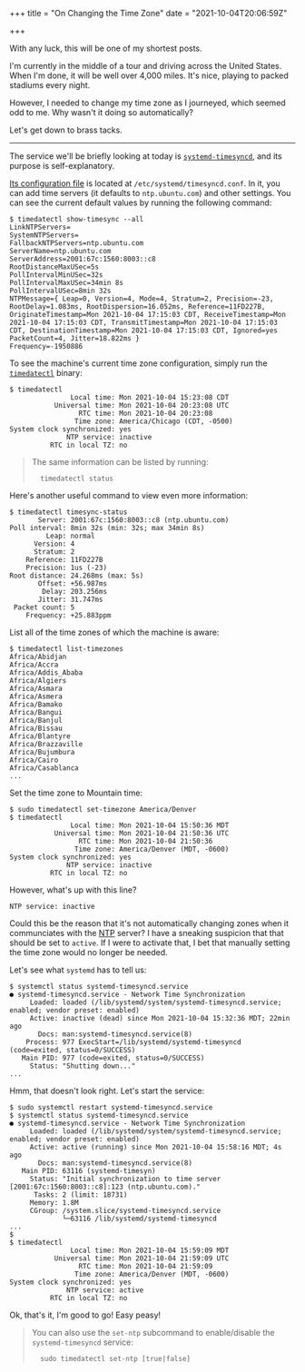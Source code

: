 +++
title = "On Changing the Time Zone"
date = "2021-10-04T20:06:59Z"

+++

With any luck, this will be one of my shortest posts.

I'm currently in the middle of a tour and driving across the United States.  When I'm done, it will be well over 4,000 miles.  It's nice, playing to packed stadiums every night.

However, I needed to change my time zone as I journeyed, which seemed odd to me.  Why wasn't it doing so automatically?

Let's get down to brass tacks.

---

The service we'll be briefly looking at today is [`systemd-timesyncd`], and its purpose is self-explanatory.

[Its configuration file] is located at `/etc/systemd/timesyncd.conf`.  In it, you can add time servers (it defaults to `ntp.ubuntu.com`) and other settings.  You can see the current default values by running the following command:

```
$ timedatectl show-timesync --all
LinkNTPServers=
SystemNTPServers=
FallbackNTPServers=ntp.ubuntu.com
ServerName=ntp.ubuntu.com
ServerAddress=2001:67c:1560:8003::c8
RootDistanceMaxUSec=5s
PollIntervalMinUSec=32s
PollIntervalMaxUSec=34min 8s
PollIntervalUSec=8min 32s
NTPMessage={ Leap=0, Version=4, Mode=4, Stratum=2, Precision=-23, RootDelay=1.083ms, RootDispersion=16.052ms, Reference=11FD227B, OriginateTimestamp=Mon 2021-10-04 17:15:03 CDT, ReceiveTimestamp=Mon 2021-10-04 17:15:03 CDT, TransmitTimestamp=Mon 2021-10-04 17:15:03 CDT, DestinationTimestamp=Mon 2021-10-04 17:15:03 CDT, Ignored=yes PacketCount=4, Jitter=18.822ms }
Frequency=-1950886
```

To see the machine's current time zone configuration, simply run the [`timedatectl`] binary:

```
$ timedatectl
               Local time: Mon 2021-10-04 15:23:08 CDT
           Universal time: Mon 2021-10-04 20:23:08 UTC
                 RTC time: Mon 2021-10-04 20:23:08
                Time zone: America/Chicago (CDT, -0500)
System clock synchronized: yes
              NTP service: inactive
          RTC in local TZ: no
```

> The same information can be listed by running:
>
>       timedatectl status

Here's another useful command to view even more information:

```
$ timedatectl timesync-status
       Server: 2001:67c:1560:8003::c8 (ntp.ubuntu.com)
Poll interval: 8min 32s (min: 32s; max 34min 8s)
         Leap: normal
      Version: 4
      Stratum: 2
    Reference: 11FD227B
    Precision: 1us (-23)
Root distance: 24.268ms (max: 5s)
       Offset: +56.987ms
        Delay: 203.256ms
       Jitter: 31.747ms
 Packet count: 5
    Frequency: +25.883ppm
```

List all of the time zones of which the machine is aware:

```
$ timedatectl list-timezones
Africa/Abidjan
Africa/Accra
Africa/Addis_Ababa
Africa/Algiers
Africa/Asmara
Africa/Asmera
Africa/Bamako
Africa/Bangui
Africa/Banjul
Africa/Bissau
Africa/Blantyre
Africa/Brazzaville
Africa/Bujumbura
Africa/Cairo
Africa/Casablanca
...
```

Set the time zone to Mountain time:

```
$ sudo timedatectl set-timezone America/Denver
$ timedatectl
               Local time: Mon 2021-10-04 15:50:36 MDT
           Universal time: Mon 2021-10-04 21:50:36 UTC
                 RTC time: Mon 2021-10-04 21:50:36
                Time zone: America/Denver (MDT, -0600)
System clock synchronized: yes
              NTP service: inactive
          RTC in local TZ: no
```

However, what's up with this line?

`NTP service: inactive`

Could this be the reason that it's not automatically changing zones when it communciates with the [NTP] server?  I have a sneaking suspicion that that should be set to `active`.  If I were to activate that, I bet that manually setting the time zone would no longer be needed.

Let's see what `systemd` has to tell us:

```
$ systemctl status systemd-timesyncd.service
● systemd-timesyncd.service - Network Time Synchronization
     Loaded: loaded (/lib/systemd/system/systemd-timesyncd.service; enabled; vendor preset: enabled)
     Active: inactive (dead) since Mon 2021-10-04 15:32:36 MDT; 22min ago
       Docs: man:systemd-timesyncd.service(8)
    Process: 977 ExecStart=/lib/systemd/systemd-timesyncd (code=exited, status=0/SUCCESS)
   Main PID: 977 (code=exited, status=0/SUCCESS)
     Status: "Shutting down..."
...
```

Hmm, that doesn't look right.  Let's start the service:

```
$ sudo systemctl restart systemd-timesyncd.service
$ systemctl status systemd-timesyncd.service
● systemd-timesyncd.service - Network Time Synchronization
     Loaded: loaded (/lib/systemd/system/systemd-timesyncd.service; enabled; vendor preset: enabled)
     Active: active (running) since Mon 2021-10-04 15:58:16 MDT; 4s ago
       Docs: man:systemd-timesyncd.service(8)
   Main PID: 63116 (systemd-timesyn)
     Status: "Initial synchronization to time server [2001:67c:1560:8003::c8]:123 (ntp.ubuntu.com)."
      Tasks: 2 (limit: 18731)
     Memory: 1.8M
     CGroup: /system.slice/systemd-timesyncd.service
             └─63116 /lib/systemd/systemd-timesyncd
...
$
$ timedatectl
               Local time: Mon 2021-10-04 15:59:09 MDT
           Universal time: Mon 2021-10-04 21:59:09 UTC
                 RTC time: Mon 2021-10-04 21:59:09
                Time zone: America/Denver (MDT, -0600)
System clock synchronized: yes
              NTP service: active
          RTC in local TZ: no
```

Ok, that's it, I'm good to go!  Easy peasy!

> You can also use the `set-ntp` subcommand to enable/disable the `systemd-timesyncd` service:
>
>       sudo timedatectl set-ntp [true|false]

[`systemd-timesyncd`]: https://wiki.archlinux.org/title/Systemd-timesyncd
[Its configuration file]: https://www.man7.org/linux/man-pages/man5/timesyncd.conf.5.html
[`timedatectl`]: https://www.man7.org/linux/man-pages/man1/timedatectl.1.html
[NTP]: https://en.wikipedia.org/wiki/Network_Time_Protocol

